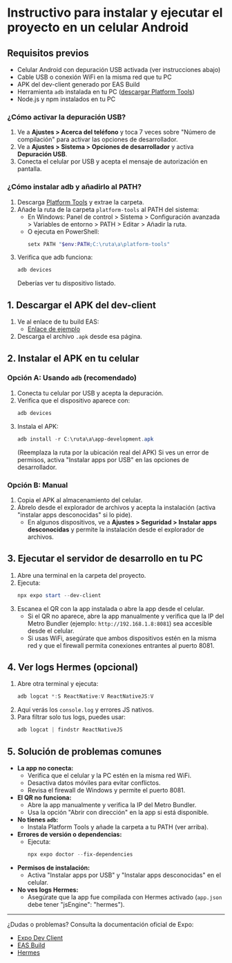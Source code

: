 # Instructivo para instalar y ejecutar el proyecto en un celular Android

## Requisitos previos

- Celular Android con depuración USB activada (ver instrucciones abajo)
- Cable USB o conexión WiFi en la misma red que tu PC
- APK del dev-client generado por EAS Build
- Herramienta `adb` instalada en tu PC ([descargar Platform Tools](https://developer.android.com/studio/releases/platform-tools))
- Node.js y npm instalados en tu PC

### ¿Cómo activar la depuración USB?
1. Ve a **Ajustes > Acerca del teléfono** y toca 7 veces sobre "Número de compilación" para activar las opciones de desarrollador.
2. Ve a **Ajustes > Sistema > Opciones de desarrollador** y activa **Depuración USB**.
3. Conecta el celular por USB y acepta el mensaje de autorización en pantalla.

### ¿Cómo instalar adb y añadirlo al PATH?
1. Descarga [Platform Tools](https://developer.android.com/studio/releases/platform-tools) y extrae la carpeta.
2. Añade la ruta de la carpeta `platform-tools` al PATH del sistema:
   - En Windows: Panel de control > Sistema > Configuración avanzada > Variables de entorno > PATH > Editar > Añadir la ruta.
   - O ejecuta en PowerShell:
     ```powershell
     setx PATH "$env:PATH;C:\ruta\a\platform-tools"
     ```
3. Verifica que adb funciona:
   ```powershell
   adb devices
   ```
   Deberías ver tu dispositivo listado.

## 1. Descargar el APK del dev-client

1. Ve al enlace de tu build EAS:
   - [Enlace de ejemplo](https://expo.dev/accounts/bscl/projects/sena-mobile-app/builds/46e55ddb-02bf-4ec0-9c9f-cd8f4ad115e1)
2. Descarga el archivo `.apk` desde esa página.

## 2. Instalar el APK en tu celular

### Opción A: Usando `adb` (recomendado)
1. Conecta tu celular por USB y acepta la depuración.
2. Verifica que el dispositivo aparece con:
   ```powershell
   adb devices
   ```
3. Instala el APK:
   ```powershell
   adb install -r C:\ruta\a\app-development.apk
   ```
   (Reemplaza la ruta por la ubicación real del APK)
   Si ves un error de permisos, activa "Instalar apps por USB" en las opciones de desarrollador.

### Opción B: Manual
1. Copia el APK al almacenamiento del celular.
2. Ábrelo desde el explorador de archivos y acepta la instalación (activa "instalar apps desconocidas" si lo pide).
   - En algunos dispositivos, ve a **Ajustes > Seguridad > Instalar apps desconocidas** y permite la instalación desde el explorador de archivos.

## 3. Ejecutar el servidor de desarrollo en tu PC

1. Abre una terminal en la carpeta del proyecto.
2. Ejecuta:
   ```powershell
   npx expo start --dev-client
   ```
3. Escanea el QR con la app instalada o abre la app desde el celular.
   - Si el QR no aparece, abre la app manualmente y verifica que la IP del Metro Bundler (ejemplo: `http://192.168.1.8:8081`) sea accesible desde el celular.
   - Si usas WiFi, asegúrate que ambos dispositivos estén en la misma red y que el firewall permita conexiones entrantes al puerto 8081.

## 4. Ver logs Hermes (opcional)

1. Abre otra terminal y ejecuta:
   ```powershell
   adb logcat *:S ReactNative:V ReactNativeJS:V
   ```
2. Aquí verás los `console.log` y errores JS nativos.
3. Para filtrar solo tus logs, puedes usar:
   ```powershell
   adb logcat | findstr ReactNativeJS
   ```

## 5. Solución de problemas comunes

- **La app no conecta:**
   - Verifica que el celular y la PC estén en la misma red WiFi.
   - Desactiva datos móviles para evitar conflictos.
   - Revisa el firewall de Windows y permite el puerto 8081.
- **El QR no funciona:**
   - Abre la app manualmente y verifica la IP del Metro Bundler.
   - Usa la opción "Abrir con dirección" en la app si está disponible.
- **No tienes `adb`:**
   - Instala Platform Tools y añade la carpeta a tu PATH (ver arriba).
- **Errores de versión o dependencias:**
   - Ejecuta:
      ```powershell
      npx expo doctor --fix-dependencies
      ```
- **Permisos de instalación:**
   - Activa "Instalar apps por USB" y "Instalar apps desconocidas" en el celular.
- **No ves logs Hermes:**
   - Asegúrate que la app fue compilada con Hermes activado (`app.json` debe tener "jsEngine": "hermes").

---

¿Dudas o problemas? Consulta la documentación oficial de Expo:
- [Expo Dev Client](https://docs.expo.dev/clients/installation/)
- [EAS Build](https://docs.expo.dev/build/introduction/)
- [Hermes](https://docs.expo.dev/guides/using-hermes/)
